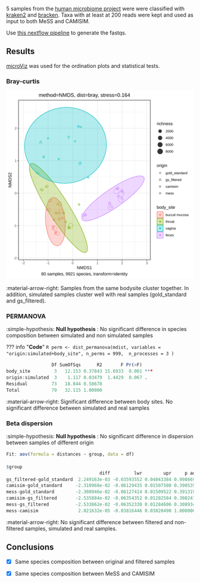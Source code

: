 5 samples from the [human microbiome project](https://www.hmpdacc.org/hmp/) were were classified with [kraken2](https://github.com/DerrickWood/kraken2) and [bracken](https://github.com/jenniferlu717/Bracken). Taxa with at least at 200 reads were kept and used as input to both MeSS and CAMISIM.

Use [this nextflow pipeline](https://github.com/farchaab/benchmark-MeSS-CAMISIM) to generate the fastqs. 

## Results

[microViz](https://github.com/david-barnett/microViz/) was used for the ordination plots and statistical tests.

### Bray-curtis

![bray](../images/species-bray-NMDS.svg)

:material-arrow-right: Samples from the same bodysite cluster together. In addition, simulated samples cluster well with real samples (gold_standard and gs_filtered).

### PERMANOVA

:simple-hypothesis: **Null hypothesis** : No significant difference in species composition between simulated and non simulated samples

??? info "**Code**"
    ```R
    perm <- dist_permanova(mdist,
        variables = "origin:simulated+body_site",
        n_perms = 999, 
        n_processes = 3
    )
    ```

```R
                 Df SumOfSqs      R2       F Pr(>F)
body_site         3   12.153 0.37843 15.6933  0.001 ***
origin:simulated  3    1.117 0.03479  1.4429  0.067 .
Residual         73   18.844 0.58678
Total            79   32.115 1.00000
```

:material-arrow-right: Significant difference between body sites. No significant difference between simulated and real samples

### Beta dispersion

:simple-hypothesis: **Null hypothesis** : No significant difference in dispersion between samples of different origin

```R
Fit: aov(formula = distances ~ group, data = df)

$group
                                   diff         lwr        upr     p adj
gs_filtered-gold_standard  2.249163e-03 -0.03593552 0.04043384 0.9986690
camisim-gold_standard     -2.310968e-02 -0.06129435 0.01507500 0.3905351
mess-gold_standard        -2.308946e-02 -0.06127414 0.01509522 0.3913195
camisim-gs_filtered       -2.535884e-02 -0.06354352 0.01282584 0.3082419
mess-gs_filtered          -2.533862e-02 -0.06352330 0.01284606 0.3089344
mess-camisim               2.021632e-05 -0.03816446 0.03820490 1.0000000
```

:material-arrow-right: No significant difference between filtered and non-filtered samples, simulated and real samples.

## Conclusions

- [x] Same species composition between original and filtered samples
- [x] Same species composition between MeSS and CAMISIM

